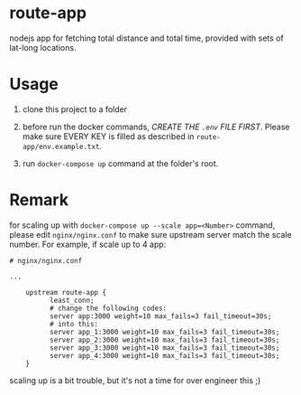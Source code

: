 # route-app
nodejs app for fetching total distance and total time, provided with sets of lat-long locations.

# Usage

1. clone this project to a folder

2. before run the docker commands, *CREATE THE `.env` FILE FIRST*. Please make sure EVERY KEY is filled as described in `route-app/env.example.txt`.

3. run `docker-compose up` command at the folder's root.

# Remark

for scaling up with `docker-compose up --scale app=<Number>` command, please edit `nginx/nginx.conf` to make sure upstream server match the scale number. For example, if scale up to 4 app:

```
# nginx/nginx.conf

...

    upstream route-app {
          least_conn;
          # change the following codes:
          server app:3000 weight=10 max_fails=3 fail_timeout=30s;
          # into this:
          server app_1:3000 weight=10 max_fails=3 fail_timeout=30s;
          server app_2:3000 weight=10 max_fails=3 fail_timeout=30s;
          server app_3:3000 weight=10 max_fails=3 fail_timeout=30s;
          server app_4:3000 weight=10 max_fails=3 fail_timeout=30s;
    }
```
scaling up is a bit trouble, but it's not a time for over engineer this ;)
